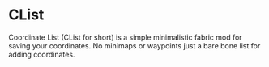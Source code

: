 # CList
Coordinate List (CList for short) is a simple minimalistic fabric mod for saving your coordinates. No minimaps or waypoints just a bare bone list for adding coordinates.
